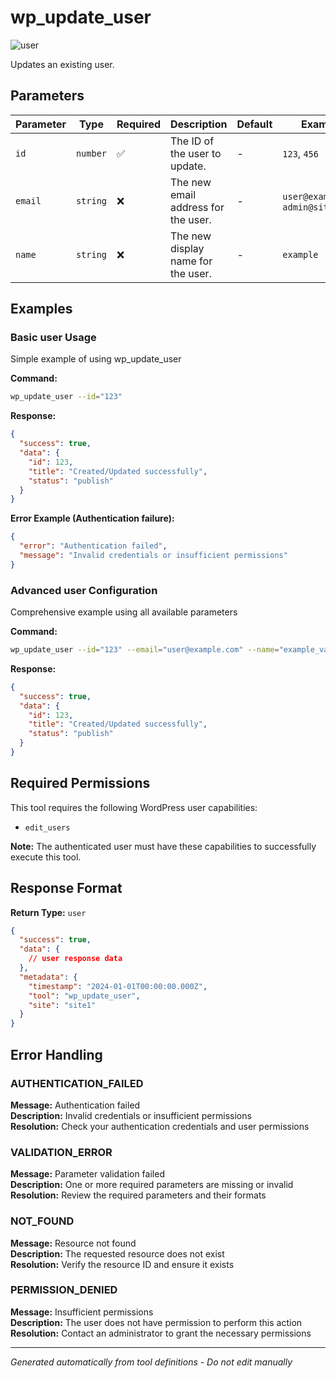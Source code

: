 # wp_update_user

![user](https://img.shields.io/badge/category-user-lightgrey)

Updates an existing user.

## Parameters

| Parameter | Type     | Required | Description                         | Default | Examples                             |
| --------- | -------- | -------- | ----------------------------------- | ------- | ------------------------------------ |
| `id`      | `number` | ✅       | The ID of the user to update.       | -       | `123`, `456`                         |
| `email`   | `string` | ❌       | The new email address for the user. | -       | `user@example.com`, `admin@site.com` |
| `name`    | `string` | ❌       | The new display name for the user.  | -       | `example`                            |

## Examples

### Basic user Usage

Simple example of using wp_update_user

**Command:**

```bash
wp_update_user --id="123"
```

**Response:**

```json
{
  "success": true,
  "data": {
    "id": 123,
    "title": "Created/Updated successfully",
    "status": "publish"
  }
}
```

**Error Example (Authentication failure):**

```json
{
  "error": "Authentication failed",
  "message": "Invalid credentials or insufficient permissions"
}
```

### Advanced user Configuration

Comprehensive example using all available parameters

**Command:**

```bash
wp_update_user --id="123" --email="user@example.com" --name="example_value"
```

**Response:**

```json
{
  "success": true,
  "data": {
    "id": 123,
    "title": "Created/Updated successfully",
    "status": "publish"
  }
}
```

## Required Permissions

This tool requires the following WordPress user capabilities:

- `edit_users`

**Note:** The authenticated user must have these capabilities to successfully execute this tool.

## Response Format

**Return Type:** `user`

```json
{
  "success": true,
  "data": {
    // user response data
  },
  "metadata": {
    "timestamp": "2024-01-01T00:00:00.000Z",
    "tool": "wp_update_user",
    "site": "site1"
  }
}
```

## Error Handling

### AUTHENTICATION_FAILED

**Message:** Authentication failed  
**Description:** Invalid credentials or insufficient permissions  
**Resolution:** Check your authentication credentials and user permissions

### VALIDATION_ERROR

**Message:** Parameter validation failed  
**Description:** One or more required parameters are missing or invalid  
**Resolution:** Review the required parameters and their formats

### NOT_FOUND

**Message:** Resource not found  
**Description:** The requested resource does not exist  
**Resolution:** Verify the resource ID and ensure it exists

### PERMISSION_DENIED

**Message:** Insufficient permissions  
**Description:** The user does not have permission to perform this action  
**Resolution:** Contact an administrator to grant the necessary permissions

---

_Generated automatically from tool definitions - Do not edit manually_
